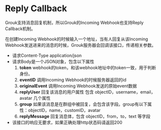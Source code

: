 # Reply Callback

Grouk支持消息回复机制，所以Grouk的Incoming Webhook也支持Reply Callback机制。

在创建Incoming Webhook的时候输入一个地址，当有人回复从该Incoming Webhook发送进来的消息的时候，Grouk服务器会回调该接口，传递相关参数。


* 请求Content-Type application/json
* 请求Body是一个JSON对象，包含以下属性
    1. **token** webhook的token，和该webhook地址中的token一致，用于判断身份。
    2. **eventID**  调用Incoming Webhook的时候服务器返回的id
    3. **originalEvent** 调用Incoming Webhook发送的原始event数据
    4. **replyUser**    回复该消息的用户属性 包含 objectID，username，email，avatar 几个属性
    5. **group** 如果该消息是在群组中被回复，会包含该字段。group有以下属性：objectID，name，customID，avatar
    6. **replyMessage** 回复消息体，包含 objectID，from，to，text 等字段
* 该接口的响应无要求，如果正确处理http状态码请返回200
    
    
         


